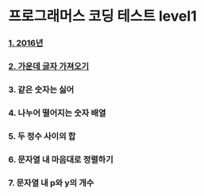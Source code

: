 # 프로그래머스 코딩 테스트 level1

### [1. 2016년](https://github.com/k0102575/Programmers/blob/master/level1/1_year2016.js)

### [2. 가운데 글자 가져오기](https://github.com/k0102575/Programmers/blob/master/level1/2_getMiddleLetter.js)

### 3. 같은 숫자는 싫어

### 4. 나누어 떨어지는 숫자 배열

### 5. 두 정수 사이의 합

### 6. 문자열 내 마음대로 정렬하기

### 7. 문자열 내 p와 y의 개수